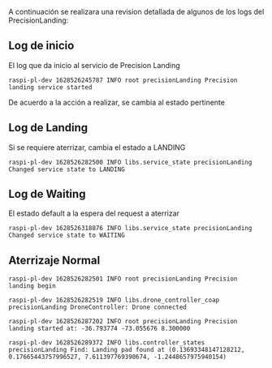 A continuación se realizara una revision detallada de algunos de los logs del PrecisionLanding:

## Log de inicio
El log que da inicio al servicio de Precision Landing
```
raspi-pl-dev 1628526245787 INFO root precisionLanding Precision landing service started
```

De acuerdo a la acción a realizar, se cambia al estado pertinente
## Log de Landing
Si se requiere aterrizar, cambia el estado a LANDING
```
raspi-pl-dev 1628526282500 INFO libs.service_state precisionLanding Changed service state to LANDING
```
## Log de Waiting
El estado default a la espera del request a aterrizar
```
raspi-pl-dev 1628526318876 INFO libs.service_state precisionLanding Changed service state to WAITING
```

## Aterrizaje Normal
```
raspi-pl-dev 1628526282501 INFO root precisionLanding Precision landing begin
```

```
raspi-pl-dev 1628526282519 INFO libs.drone_controller_coap precisionLanding DroneController: Drone connected
```

```
raspi-pl-dev 1628526287202 INFO root precisionLanding Precision landing started at: -36.793774 -73.055676 8.300000
```

```
raspi-pl-dev 1628526289372 INFO libs.controller_states precisionLanding Find: Landing pad found at (0.13693348147128212, 0.17665443757996527, 7.611397769390674, -1.2448657975940154)
```


